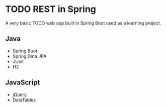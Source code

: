 # TODO REST in Spring

A very basic TODO web app built in Spring Boot used as a learning project.


## Java

  * Spring Boot
  * Spring Data JPA
  * JUnit
  * H2

## JavaScript

  * jQuery
  * DataTables

